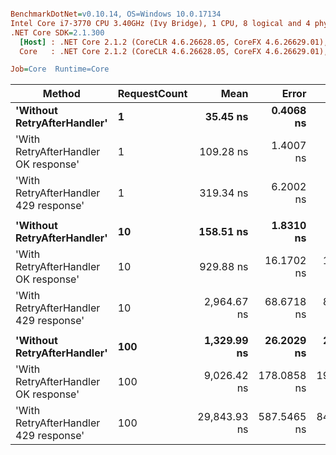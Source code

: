 ``` ini

BenchmarkDotNet=v0.10.14, OS=Windows 10.0.17134
Intel Core i7-3770 CPU 3.40GHz (Ivy Bridge), 1 CPU, 8 logical and 4 physical cores
.NET Core SDK=2.1.300
  [Host] : .NET Core 2.1.2 (CoreCLR 4.6.26628.05, CoreFX 4.6.26629.01), 64bit RyuJIT
  Core   : .NET Core 2.1.2 (CoreCLR 4.6.26628.05, CoreFX 4.6.26629.01), 64bit RyuJIT

Job=Core  Runtime=Core  

```
|                                Method | RequestCount |         Mean |       Error |      StdDev | Scaled | ScaledSD |   Gen 0 | Allocated |
|-------------------------------------- |------------- |-------------:|------------:|------------:|-------:|---------:|--------:|----------:|
|           **&#39;Without RetryAfterHandler&#39;** |            **1** |     **35.45 ns** |   **0.4068 ns** |   **0.3805 ns** |   **1.00** |     **0.00** |       **-** |       **0 B** |
|  &#39;With RetryAfterHandler OK response&#39; |            1 |    109.28 ns |   1.4007 ns |   1.1696 ns |   3.08 |     0.04 |  0.0170 |      72 B |
| &#39;With RetryAfterHandler 429 response&#39; |            1 |    319.34 ns |   6.2002 ns |   7.6143 ns |   9.01 |     0.23 |  0.1235 |     520 B |
|                                       |              |              |             |             |        |          |         |           |
|           **&#39;Without RetryAfterHandler&#39;** |           **10** |    **158.51 ns** |   **1.8310 ns** |   **1.6232 ns** |   **1.00** |     **0.00** |       **-** |       **0 B** |
|  &#39;With RetryAfterHandler OK response&#39; |           10 |    929.88 ns |  16.1702 ns |  13.5028 ns |   5.87 |     0.10 |  0.1707 |     720 B |
| &#39;With RetryAfterHandler 429 response&#39; |           10 |  2,964.67 ns |  68.6718 ns |  89.2927 ns |  18.71 |     0.58 |  1.2360 |    5200 B |
|                                       |              |              |             |             |        |          |         |           |
|           **&#39;Without RetryAfterHandler&#39;** |          **100** |  **1,329.99 ns** |  **26.2029 ns** |  **25.7347 ns** |   **1.00** |     **0.00** |       **-** |       **0 B** |
|  &#39;With RetryAfterHandler OK response&#39; |          100 |  9,026.42 ns | 178.0858 ns | 190.5498 ns |   6.79 |     0.19 |  1.7090 |    7200 B |
| &#39;With RetryAfterHandler 429 response&#39; |          100 | 29,843.93 ns | 587.5465 ns | 842.6417 ns |  22.45 |     0.75 | 12.3901 |   52000 B |

